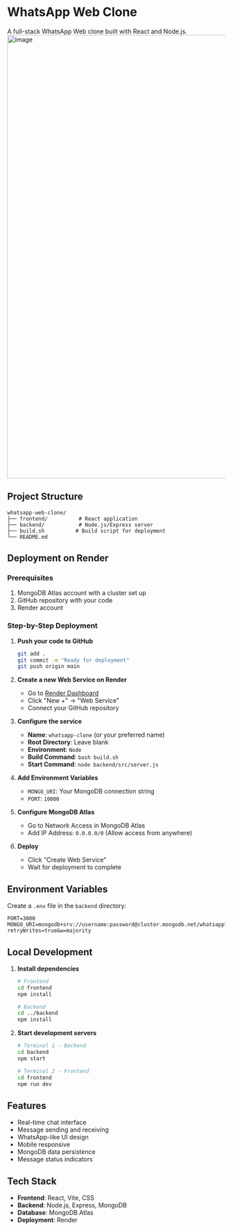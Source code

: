 # WhatsApp Web Clone

A full-stack WhatsApp Web clone built with React and Node.js.
<img width="1919" height="1022" alt="image" src="https://github.com/user-attachments/assets/429019f8-52fb-435f-81b3-39e852d0404e" />


## Project Structure

```
whatsapp-web-clone/
├── frontend/          # React application
├── backend/           # Node.js/Express server
├── build.sh          # Build script for deployment
└── README.md
```

## Deployment on Render

### Prerequisites
1. MongoDB Atlas account with a cluster set up
2. GitHub repository with your code
3. Render account

### Step-by-Step Deployment

1. **Push your code to GitHub**
   ```bash
   git add .
   git commit -m "Ready for deployment"
   git push origin main
   ```

2. **Create a new Web Service on Render**
   - Go to [Render Dashboard](https://dashboard.render.com)
   - Click "New +" → "Web Service"
   - Connect your GitHub repository

3. **Configure the service**
   - **Name**: `whatsapp-clone` (or your preferred name)
   - **Root Directory**: Leave blank
   - **Environment**: `Node`
   - **Build Command**: `bash build.sh`
   - **Start Command**: `node backend/src/server.js`

4. **Add Environment Variables**
   - `MONGO_URI`: Your MongoDB connection string
   - `PORT`: `10000`

5. **Configure MongoDB Atlas**
   - Go to Network Access in MongoDB Atlas
   - Add IP Address: `0.0.0.0/0` (Allow access from anywhere)

6. **Deploy**
   - Click "Create Web Service"
   - Wait for deployment to complete

## Environment Variables

Create a `.env` file in the `backend` directory:

```
PORT=3000
MONGO_URI=mongodb+srv://username:password@cluster.mongodb.net/whatsapp?retryWrites=true&w=majority
```

## Local Development

1. **Install dependencies**
   ```bash
   # Frontend
   cd frontend
   npm install
   
   # Backend
   cd ../backend
   npm install
   ```

2. **Start development servers**
   ```bash
   # Terminal 1 - Backend
   cd backend
   npm start
   
   # Terminal 2 - Frontend
   cd frontend
   npm run dev
   ```

## Features

- Real-time chat interface
- Message sending and receiving
- WhatsApp-like UI design
- Mobile responsive
- MongoDB data persistence
- Message status indicators

## Tech Stack

- **Frontend**: React, Vite, CSS
- **Backend**: Node.js, Express, MongoDB
- **Database**: MongoDB Atlas
- **Deployment**: Render
